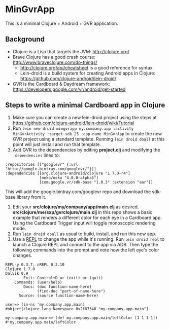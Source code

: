 # MinGvrApp

This is a minimal Clojure + Android + GVR application.

## Background

* Clojure is a Lisp that targets the JVM: http://clojure.org/
* Brave Clojure has a good crash course: http://www.braveclojure.com/do-things/
  * http://clojure.org/api/cheatsheet is a good reference for syntax.
  * Lein-droid is a build system for creating Android apps in Clojure: https://github.com/clojure-android/lein-droid/
* GVR is the Cardboard & Daydream framework: https://developers.google.com/vr/android/get-started

## Steps to write a minimal Cardboard app in Clojure

1. Make sure you can create a new lein-droid project using the steps at https://github.com/clojure-android/lein-droid/wiki/Tutorial
1. Run `lein new droid mingvrapp my.company.app :activity MinGvrActivity :target-sdk 25 :app-name MinGvrApp` to create the new GVR project using a standard template. Running `lein droid doall` at this point will just install and run that template.
1. Add GVR to the dependencies by editing **project.clj** and modifying the `:dependencies` lines to:

  ```
  :repositories [["googlevr" {:url "http://google.bintray.com/googlevr/"}]]
  :dependencies [[org.clojure-android/clojure "1.7.0-r4"]
                 [neko/neko "4.0.0-alpha5"]
                 [com.google.vr/sdk-base "1.0.3" :extension "aar"]]
  ```
This will add the google.bintray.com/googlevr repo and download the sdk-base library from it.

1. Edit your **src/clojure/my/company/app/main.clj** as desired. **src/clojure/me/sxp/gvrclojure/main.clj** in this repo shows a basic example that renders a different color for each eye in a Cardboard app. Using the Cardboard Trigger input will toggle monoscopic rendering mode.
1. Run `lein droid doall` as usual to build, install, and run this new app.
1. Use a [REPL](https://en.wikipedia.org/wiki/Read%E2%80%93eval%E2%80%93print_loop) to change the app while it's running. Run `lein droid repl` to launch a Clojure REPL and connect to the app via ADB. Then type the following commands into the prompt and note how the left eye's color changes.

  ```
  REPL-y 0.3.7, nREPL 0.2.10
  Clojure 1.7.0
  Dalvik 0.9
          Exit: Control+D or (exit) or (quit)
      Commands: (user/help)
          Docs: (doc function-name-here)
                (find-doc "part-of-name-here")
        Source: (source function-name-here)

  user=> (in-ns 'my.company.app.main)
  #object[clojure.lang.Namespace 0x2f87340 "my.company.app.main"]

  my.company.app.main=> (def my.company.app.main/leftColor [1 1 1 1])
  #'my.company.app.main/leftColor
  ```

